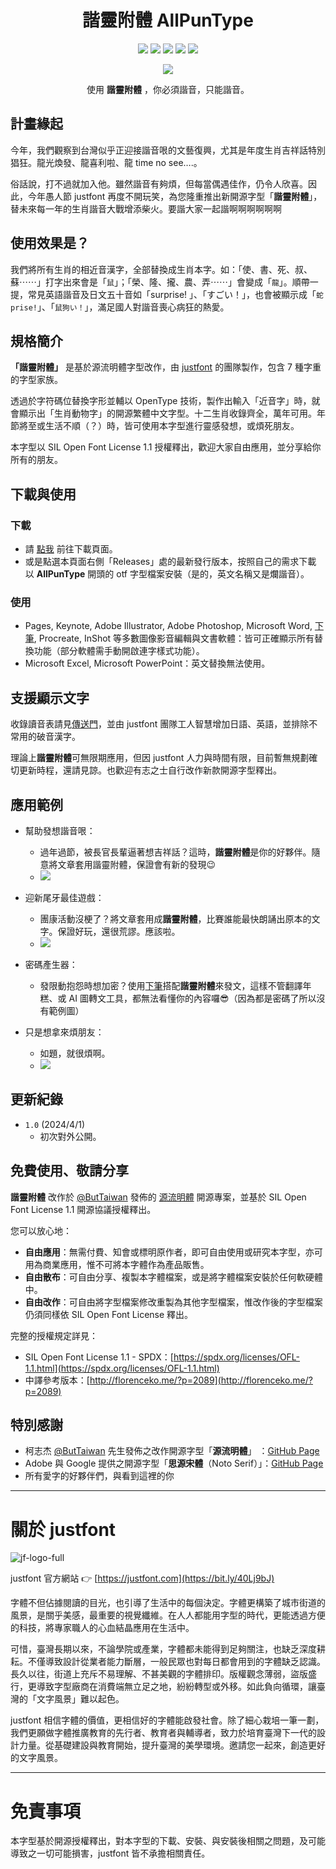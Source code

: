 <div align="center">

# 諧靈附體 AllPunType

![](https://img.shields.io/github/v/release/justfont/AllPunType?label=%E6%9C%80%E6%96%B0%E7%89%88%E6%9C%AC&style=flat-square)  ![](https://img.shields.io/github/release-date/justfont/AllPunType?label=最後更新&style=flat-square&color=red) ![](https://img.shields.io/badge/授權方式-OFL%201.1-yellow?style=flat-square) ![](https://img.shields.io/github/forks/justfont/AllPunType?style=flat-square&color=green) ![](https://img.shields.io/github/stars/justfont/AllPunType?style=flat-square&color=yellowgreen)

![](assets/banner.gif)

使用 **諧靈附體** ，你必須諧音，只能諧音。

</div>

## 計畫緣起

今年，我們觀察到台灣似乎正迎接諧音哏的文藝復興，尤其是年度生肖吉祥話特別猖狂。龍光煥發、龍喜利啦、龍 time no see….。

俗話說，打不過就加入他。雖然諧音有夠煩，但每當偶遇佳作，仍令人欣喜。因此，今年愚人節 justfont 再度不開玩笑，為您隆重推出新開源字型「**諧靈附體**」，替未來每一年的生肖諧音大戰增添柴火。要諧大家一起諧啊啊啊啊啊啊

## 使用效果是？

我們將所有生肖的相近音漢字，全部替換成生肖本字。如：「使、書、死、叔、蘇⋯⋯」打字出來會是「`鼠`」；「榮、隆、攏、農、弄⋯⋯」會變成「`龍`」。順帶一提，常見英語諧音及日文五十音如「surprise! 」、「すごい！」，也會被顯示成「`蛇prise!`」、「`鼠狗い！`」，滿足國人對諧音喪心病狂的熱愛。




## 規格簡介

**「諧靈附體」** 是基於源流明體字型改作，由 [justfont](https://justfont.com/) 的團隊製作，包含 7 種字重的字型家族。

透過於字符碼位替換字形並輔以 OpenType 技術，製作出輸入「近音字」時，就會顯示出「生肖動物字」的開源繁體中文字型。十二生肖收錄齊全，萬年可用。年節將至或生活不順（？）時，皆可使用本字型進行靈感發想，或煩死朋友。

本字型以 SIL Open Font License 1.1 授權釋出，歡迎大家自由應用，並分享給你所有的朋友。

## 下載與使用

### 下載

- 請 [點我](https://github.com/justfont/AllPunType/releases/tag/1.0) 前往下載頁面。
- 或是點選本頁面右側「Releases」處的最新發行版本，按照自己的需求下載以 **AllPunType** 開頭的 otf 字型檔案安裝（是的，英文名稱又是爛諧音）。

### 使用

- Pages, Keynote, Adobe Illustrator, Adobe Photoshop, Microsoft Word, [下筆](https://apps.apple.com/tw/app/下筆-質感繁中文編輯/id1627492456), Procreate, InShot 等多數圖像影音編輯與文書軟體：皆可正確顯示所有替換功能（部分軟體需手動開啟連字樣式功能）。
- Microsoft Excel, Microsoft PowerPoint：英文替換無法使用。

## 支援顯示文字

收錄讀音表請見[傳送門](https://docs.google.com/spreadsheets/d/1_DLkmWgDF4cJQAhlMe-ppDrK4M-BeX_3S09y9bl_09U/edit?usp=sharing)，並由 justfont 團隊工人智慧增加日語、英語，並排除不常用的破音漢字。

理論上**諧靈附體**可無限期應用，但因 justfont 人力與時間有限，目前暫無規劃確切更新時程，還請見諒。也歡迎有志之士自行改作新款開源字型釋出。

## 應用範例

- 幫助發想諧音哏：
    - 過年過節，被長官長輩逼著想吉祥話？這時，**諧靈附體**是你的好夥伴。隨意將文章套用諧靈附體，保證會有新的發現😉
    - ![](assets/example1.png)

- 迎新尾牙最佳遊戲：
    - 團康活動沒梗了？將文章套用成**諧靈附體**，比賽誰能最快朗誦出原本的文字。保證好玩，還很荒謬。應該啦。
    - ![](assets/example2.png) 
  
- 密碼產生器：
    - 發限動抱怨時想加密？使用[下筆](https://apps.apple.com/tw/app/下筆-質感繁中文編輯/id1627492456)搭配**諧靈附體**來發文，這樣不管翻譯年糕、或 AI 圖轉文工具，都無法看懂你的內容囉😎（因為都是密碼了所以沒有範例圖）
  
- 只是想拿來煩朋友：
    - 如題，就很煩啊。
    - ![](assets/example3.gif)
    

## 更新紀錄

- `1.0` (2024/4/1)
    - 初次對外公開。

## 免費使用、敬請分享

**諧靈附體** 改作於 [@ButTaiwan](https://github.com/ButTaiwan) 發佈的 [源流明體](https://github.com/ButTaiwan/genryu-font) 開源專案，並基於 SIL Open Font License 1.1 開源協議授權釋出。

您可以放心地：

- **自由應用**：無需付費、知會或標明原作者，即可自由使用或研究本字型，亦可用為商業應用，惟不可將本字體作為產品販售。
- **自由散布**：可自由分享、複製本字體檔案，或是將字體檔案安裝於任何軟硬體中。
- **自由改作**：可自由將字型檔案修改重製為其他字型檔案，惟改作後的字型檔案仍須同樣依 SIL Open Font License 釋出。

完整的授權規定詳見：

- SIL Open Font License 1.1 - SPDX：[https://spdx.org/licenses/OFL-1.1.html](https://spdx.org/licenses/OFL-1.1.html)
- 中譯參考版本：[http://florenceko.me/?p=2089](http://florenceko.me/?p=2089)

## 特別感謝

- 柯志杰 [@ButTaiwan](https://github.com/ButTaiwan) 先生發佈之改作開源字型「**源流明體**」 ：[GitHub Page](https://github.com/ButTaiwan/genryu-font)
- Adobe 與 Google 提供之開源字型「**思源宋體**（Noto Serif）」：[GitHub Page](https://github.com/adobe-fonts/source-han-serif/blob/master/README-TW.md)
- 所有愛字的好夥伴們，與看到這裡的你

---

# 關於 justfont

![jf-logo-full](assets/jf-logo-full.jpg)

justfont 官方網站 👉  [https://justfont.com](https://bit.ly/40Lj9bJ)

字體不但佔據閱讀的目光，也引導了生活中的每個決定。字體更構築了城市街道的風景，是關乎美感，最重要的視覺纖維。在人人都能用字型的時代，更能透過方便的科技，將專家職人的心血結晶應用在生活中。

可惜，臺灣長期以來，不論學院或產業，字體都未能得到足夠關注，也缺乏深度耕耘。不僅導致設計從業者能力斷層，一般民眾也對每日都會用到的字體缺乏認識。長久以往，街道上充斥不易理解、不甚美觀的字體排印。版權觀念薄弱，盜版盛行，更導致字型廠商在消費端無立足之地，紛紛轉型或外移。如此負向循環，讓臺灣的「文字風景」難以起色。

justfont 相信字體的價值，更相信好的字體能啟發社會。除了細心栽培一筆一劃，我們更願做字體推廣教育的先行者、教育者與輔導者，致力於培育臺灣下一代的設計力量。從基礎建設與教育開始，提升臺灣的美學環境。邀請您一起來，創造更好的文字風景。


---

# 免責事項

本字型基於開源授權釋出，對本字型的下載、安裝、與安裝後相關之問題，及可能導致之一切可能損害，justfont 皆不承擔相關責任。

